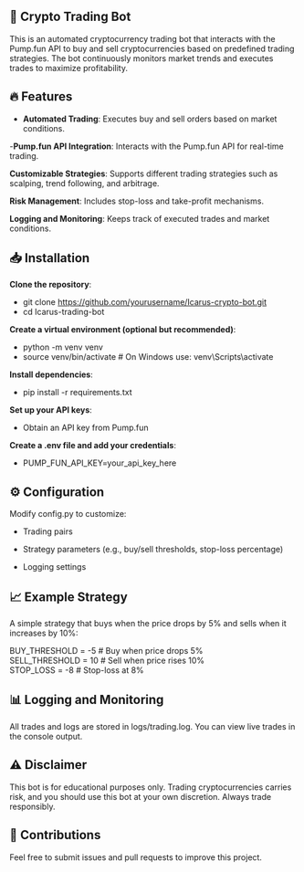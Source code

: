 ## 🚀 Crypto Trading Bot

This is an automated cryptocurrency trading bot that interacts with the Pump.fun API to buy and sell cryptocurrencies based on predefined trading strategies. The bot continuously monitors market trends and executes trades to maximize profitability.

## 🔥 Features

- **Automated Trading**: Executes buy and sell orders based on market conditions.

-**Pump.fun API Integration**: Interacts with the Pump.fun API for real-time trading.

**Customizable Strategies**: Supports different trading strategies such as scalping, trend following, and arbitrage.

**Risk Management**: Includes stop-loss and take-profit mechanisms.

**Logging and Monitoring**: Keeps track of executed trades and market conditions.

## 📥 Installation

**Clone the repository**:

- git clone https://github.com/yourusername/Icarus-crypto-bot.git
- cd Icarus-trading-bot

**Create a virtual environment (optional but recommended)**:

- python -m venv venv
- source venv/bin/activate  # On Windows use: venv\Scripts\activate

**Install dependencies**:

- pip install -r requirements.txt

**Set up your API keys**:

- Obtain an API key from Pump.fun

**Create a .env file and add your credentials**:

- PUMP_FUN_API_KEY=your_api_key_here

## ⚙️ Configuration

Modify config.py to customize:

- Trading pairs

- Strategy parameters (e.g., buy/sell thresholds, stop-loss percentage)

- Logging settings

## 📈 Example Strategy

A simple strategy that buys when the price drops by 5% and sells when it increases by 10%:

BUY_THRESHOLD = -5  # Buy when price drops 5%  
SELL_THRESHOLD = 10  # Sell when price rises 10%  
STOP_LOSS = -8       # Stop-loss at 8%

## 📊 Logging and Monitoring

All trades and logs are stored in logs/trading.log. You can view live trades in the console output.

## ⚠️ Disclaimer

This bot is for educational purposes only. Trading cryptocurrencies carries risk, and you should use this bot at your own discretion. Always trade responsibly.

## 🤝 Contributions

Feel free to submit issues and pull requests to improve this project.
